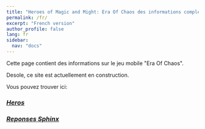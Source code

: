 ```yaml
---
title: "Heroes of Magic and Might: Era Of Chaos des informations completes sur le jeu mobile"
permalink: /fr/
excerpt: "French version"
author_profile: false
lang: fr
sidebar:
  nav: "docs"
---
```


Cette page contient des informations sur le jeu mobile "Era Of Chaos".

Desole, ce site est actuellement en construction.

Vous pouvez trouver ici:
### <i class="fas fa-chess-king"/>  [Heros](/fr/heroes/) 
### <i class="fas fa-question-circle"/>  [Reponses Sphinx](/fr/sphinx/)




